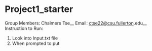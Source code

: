 # Project1_starter
Group Members: Chalmers Tse__
Email: ctse22@csu.fullerton.edu__
Instruction to Run: 
1. Look into Input.txt file
2. When prompted to put 


